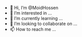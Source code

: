 - 👋 Hi, I’m @MoidHossen
- 👀 I’m interested in ...
- 🌱 I’m currently learning ...
- 💞️ I’m looking to collaborate on ...
- 📫 How to reach me ...

<!---
MoidHossen/MoidHossen is a ✨ special ✨ repository because its `README.md` (this file) appears on your GitHub profile.
You can click the Preview link to take a look at your changes.
--->
